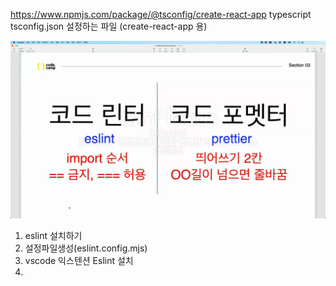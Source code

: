 https://www.npmjs.com/package/@tsconfig/create-react-app
typescript tsconfig.json 설정하는 파일 (create-react-app 용)

![alt text](image.png)

1. eslint 설치하기
2. 설정파일생성(eslint.config.mjs)
3. vscode 익스텐션 Eslint 설치
4.
